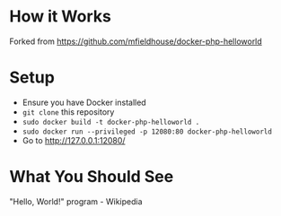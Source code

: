 # How it Works
Forked from https://github.com/mfieldhouse/docker-php-helloworld

# Setup

 - Ensure you have Docker installed
 - `git clone` this repository
 - `sudo docker build -t docker-php-helloworld .` 
 - `sudo docker run --privileged -p 12080:80 docker-php-helloworld`
 - Go to http://127.0.0.1:12080/
 
# What You Should See

"Hello, World!" program - Wikipedia

